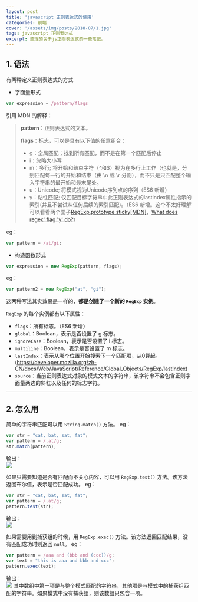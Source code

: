 ```yaml
---
layout: post
title: 'javascript 正则表达式的使用'
categories: 前端
cover: '/assets/img/posts/2018-07/1.jpg'
tags: javascript 正则表达式
excerpt: 整理的关于js正则表达式的一些笔记。
---
```


## 1. 语法
有两种定义正则表达式的方式

- 字面量形式
```js
var expression = /pattern/flags
```
引用 MDN 的解释：
> **pattern**：正则表达式的文本。
> 
> **flags**：标志，可以是具有以下值的任意组合：
>  
> + g：全局匹配；找到所有匹配，而不是在第一个匹配后停止
> + i：忽略大小写
> + m：多行; 将开始和结束字符（^和$）视为在多行上工作（也就是，分别匹配每一行的开始和结束（由 \n 或 \r 分割），而不只是只匹配整个输入字符串的最开始和最末尾处。
> + u：Unicode; 将模式视为Unicode序列点的序列（ES6 新增）
> + y：粘性匹配; 仅匹配目标字符串中此正则表达式的lastIndex属性指示的索引(并且不尝试从任何后续的索引匹配)。（ES6 新增。这个不太好理解可以看看两个栗子[RegExp.prototype.sticky[MDN]](https://developer.mozilla.org/zh-CN/docs/Web/JavaScript/Reference/Global_Objects/RegExp/sticky)，[What does regex' flag 'y' do?](https://stackoverflow.com/questions/4542304/what-does-regex-flag-y-do)）

eg：
```javascript
var pattern = /at/gi;
```

- 构造函数形式
```js
var expression = new RegExp(pattern, flags);
```

eg：
```js
var pattern2 = new RegExp("at", "gi");
```

这两种写法其实效果是一样的，**都是创建了一个新的 `RegExp` 实例**。

`RegExp` 的每个实例都有以下属性：
- `flags`：所有标志。（ES6 新增）
- `global`：Boolean，表示是否设置了 g 标志。
- `ignoreCase`：Boolean，表示是否设置了 i 标志。
- `multiline`：Boolean，表示是否设置了 m 标志。
- `lastIndex`：表示从哪个位置开始搜索下一个匹配项，从0算起。(https://developer.mozilla.org/zh-CN/docs/Web/JavaScript/Reference/Global_Objects/RegExp/lastIndex)
- `source`：当前正则表达式对象的模式文本的字符串，该字符串不会包含正则字面量两边的斜杠以及任何的标志字符。

---

## 2. 怎么用

简单的字符串匹配可以用 `String.match()` 方法。
eg：
```javascript
var str = "cat, bat, sat, fat";
var pattern = /.at/g;
str.match(pattern);
```
输出：  
![](https://images2018.cnblogs.com/blog/893839/201807/893839-20180727180548352-2042032721.jpg)


如果只需要知道是否有匹配而不关心内容，可以用 `RegExp.test()` 方法。该方法返回布尔值，表示是否匹配成功。
eg：
```javascript
var str = "cat, bat, sat, fat";
var pattern = /.at/g;
pattern.test(str);
```
输出：  
![](https://images2018.cnblogs.com/blog/893839/201807/893839-20180727180604650-1322729798.jpg)


如果需要用到捕获组的时候，用 `RegExp.exec()` 方法。该方法返回匹配结果，没有匹配成功时则返回 `null`。
eg：
```javascript
var pattern = /aaa and (bbb and (ccc))/g;
var text = "this is aaa and bbb and ccc";
pattern.exec(text);
```
输出：  
![](https://images2018.cnblogs.com/blog/893839/201807/893839-20180727180615390-2050391078.jpg)
其中数组中第一项是与整个模式匹配的字符串，其他项是与模式中的捕获组匹配的字符串。如果模式中没有捕获组，则该数组只包含一项。

